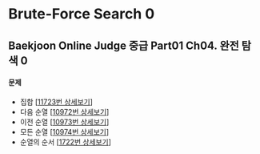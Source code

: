 Brute-Force Search 0
====================

Baekjoon Online Judge 중급 Part01 Ch04. 완전 탐색 0
------------------------------------------------

#### 문제

* 집합 [[11723번 상세보기](https://www.acmicpc.net/problem/11723)]
* 다음 순열 [[10972번 상세보기](https://www.acmicpc.net/problem/10972)]
* 이전 순열 [[10973번 상세보기](https://www.acmicpc.net/problem/10973)]
* 모든 순열 [[10974번 상세보기](https://www.acmicpc.net/problem/10974)]
* 순열의 순서 [[1722번 상세보기](https://www.acmicpc.net/problem/1722)]